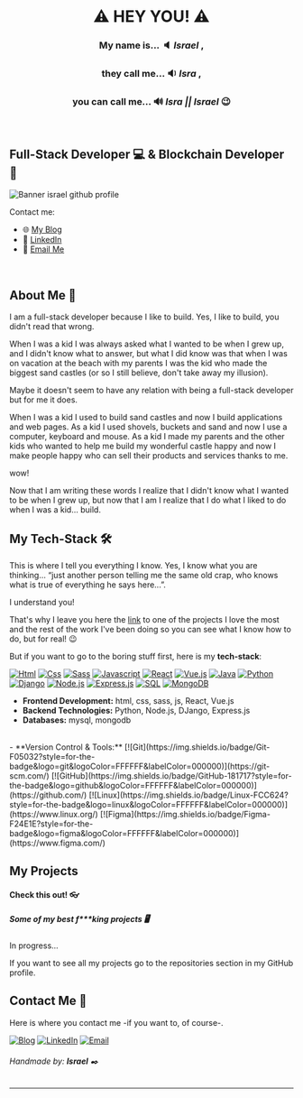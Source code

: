 # <center>:warning: HEY YOU! :warning:<center>
### <center> My name is... :speaker: *Israel* ,<center>
### <center>they call me... :sound: *Isra* ,<center>
### <center>you can call me... :loud_sound: *Isra || Israel* :wink:<center>
<br>

## Full-Stack Developer :computer: & Blockchain Developer :link:

![Banner israel github profile](./israel_github_profile_full-stack_developer.png)

Contact me:
- 🌐 [My Blog](https://tupaginaweb.com)
- 💼 [LinkedIn](https://linkedin.com/in/israel-collado-moreno)
- 📧 [Email Me](mailto:israelinpod@gmail.com)
<br>

## About Me :boy:

I am a full-stack developer because I like to build. Yes, I like to build, you didn't read that wrong.

When I was a kid I was always asked what I wanted to be when I grew up, and I didn't know what to answer, but what I did know was that when I was on vacation at the beach with my parents I was the kid who made the biggest sand castles (or so I still believe, don't take away my illusion).

Maybe it doesn't seem to have any relation with being a full-stack developer but for me it does. 

When I was a kid I used to build sand castles and now I build applications and web pages. As a kid I used shovels, buckets and sand and now I use a computer, keyboard and mouse. As a kid I made my parents and the other kids who wanted to help me build my wonderful castle happy and now I make people happy who can sell their products and services thanks to me.

wow! 

Now that I am writing these words I realize that I didn't know what I wanted to be when I grew up, but now that I am I realize that I do what I liked to do when I was a kid... build.
<br>

## My Tech-Stack :hammer_and_wrench:

This is where I tell you everything I know. Yes, I know what you are thinking... “just another person telling me the same old crap, who knows what is true of everything he says here...”.

I understand you! 

That's why I leave you here the [link](#check-this-out-eyeglasses) to one of the projects I love the most and the rest of the work I've been doing so you can see what I know how to do, but for real! :wink:

But if you want to go to the boring stuff first, here is my **tech-stack**:


[![Html](https://img.shields.io/badge/HTML-white?style=for-the-badge&logo=html5&logoColor=white&labelColor=black&color=%23E34F26)]() [![Css](https://img.shields.io/badge/css-white?style=for-the-badge&logo=css3&logoColor=white&labelColor=black&color=blue)]() [![Sass](https://img.shields.io/badge/SASS-black?style=for-the-badge&logo=Sass&logoColor=white&labelColor=black&color=%23CC6699)]() [![Javascript](https://img.shields.io/badge/javascript-white?style=for-the-badge&logo=javascript&logoColor=white&labelColor=black&color=%23F7DF1E)]() [![React](https://img.shields.io/badge/React-61DAFB?style=for-the-badge&logo=react&logoColor=FFFFFF&labelColor=000000)]()
[![Vue.js](https://img.shields.io/badge/Vue.js-4FC08D?style=for-the-badge&logo=vue.js&logoColor=FFFFFF&labelColor=000000)]() [![Java](https://img.shields.io/badge/Java-FFA500?style=for-the-badge&logo=java&logoColor=000000&labelColor=101010)]() [![Python](https://img.shields.io/badge/Python-yellow?style=for-the-badge&logo=python&logoColor=white&labelColor=101010)]() [![Django](https://img.shields.io/badge/Django-092E20?style=for-the-badge&logo=django&logoColor=FFFFFF&labelColor=000000)]() [![Node.js](https://img.shields.io/badge/Node.js-339933?style=for-the-badge&logo=node.js&logoColor=FFFFFF&labelColor=000000)]() [![Express.js](https://img.shields.io/badge/Express.js-000000?style=for-the-badge&logo=express&logoColor=FFFFFF&labelColor=000000)]()
 [![SQL](https://img.shields.io/badge/my%20sql-white?style=for-the-badge&logo=mysql&logoColor=white&labelColor=black&color=%234479A1)]() [![MongoDB](https://img.shields.io/badge/MongoDB-4DB33D?style=for-the-badge&logo=mongodb&logoColor=FFFFFF&labelColor=000000)]() 


- **Frontend Development:** html, css, sass, js, React, Vue.js
- **Backend Technologies:** Python, Node.js, DJango, Express.js
- **Databases:** mysql, mongodb
<br>
- **Version Control & Tools:**  
  [![Git](https://img.shields.io/badge/Git-F05032?style=for-the-badge&logo=git&logoColor=FFFFFF&labelColor=000000)](https://git-scm.com/) 
  [![GitHub](https://img.shields.io/badge/GitHub-181717?style=for-the-badge&logo=github&logoColor=FFFFFF&labelColor=000000)](https://github.com/) 
  [![Linux](https://img.shields.io/badge/Linux-FCC624?style=for-the-badge&logo=linux&logoColor=FFFFFF&labelColor=000000)](https://www.linux.org/) 
  [![Figma](https://img.shields.io/badge/Figma-F24E1E?style=for-the-badge&logo=figma&logoColor=FFFFFF&labelColor=000000)](https://www.figma.com/)  
<br>

## My Projects
#### Check this out! :eyeglasses: 
##### Some of my best f***king projects :desktop_computer: 

 In progress...
 
If you want to see all my projects go to the repositories section in my GitHub profile.
<br>

## Contact Me  :email: 

Here is where you contact me -if you want to, of course-.

[![Blog](https://img.shields.io/badge/Blog-white?style=for-the-badge&logo=wordpress&logoColor=white&labelColor=21759B&color=363636)](https://tublog.com)
[![LinkedIn](https://img.shields.io/badge/LinkedIn-white?style=for-the-badge&logo=linkedin&logoColor=white&labelColor=%230A66C2&color=%23363636)](https://www.linkedin.com/in/israel-collado-moreno)
[![Email](https://img.shields.io/badge/Email-white?style=for-the-badge&logo=gmail&logoColor=white&labelColor=D14836&color=363636)](mailto:israelinpod@gmail.com)
<br>

###### Handmade by: **Israel** :black_nib:

---
